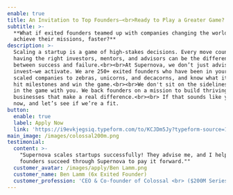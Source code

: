 ```yaml
---
enable: true
title: An Invitation to Top Founders—<br>Ready to Play a Greater Game?
subtitle: >-
  **What if exited founders teamed up with companies changing the world to
  achieve their missions, faster?**
description: >-
  Scaling a startup is a game of high-stakes decisions. Every move counts — and
  having the right investors, mentors, and advisors can be the difference
  between success and failure.<br><br>At Supernova, we don’t just advise or
  invest—we activate. We are 250+ exited founders who have been in your shoes,
  scaled companies to zebras, unicorns, and decacorns, and know what it takes to
  hit milestones and win the game.<br><br>We don't sit on the sidelines—we get
  in the game with you. We back founders on a mission to build thriving
  businesses that make a real difference.<br><br> If that sounds like you, apply
  now, and let’s see if we’re a fit. 
button:
  enable: true
  label: Apply Now
  link: 'https://i9evkjegsiq.typeform.com/to/KCJDm5Jy?typeform-source=1supernova.com'
main_image: /images/colossal200m.png
testimonial:
  content: >-
    "Supernova scales startups successfully! They advise me, and I help other
    founders succeed through Supernova to pay it forward.""
  customer_avatar: /images/apply/Ben Lamm.png
  customer_name: Ben Lamm (6x Exited Founder)
  customer_profession: 'CEO & Co-founder of Colossal <br> ($200M Series C: $10B Valuation) '
---
```



